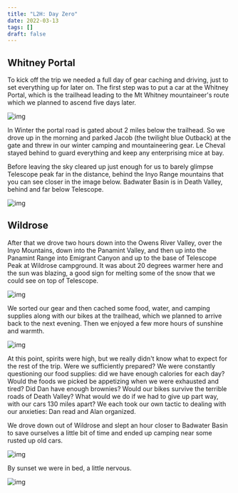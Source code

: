 ```yaml
---
title: "L2H: Day Zero"
date: 2022-03-13
tags: []
draft: false
---
```


<!-- ![map of lassen](/static/maps/lassen.png) -->

## Whitney Portal

To kick off the trip we needed a full day of gear caching and driving, just to set everything up for later on. The first step was to put a car at the Whitney Portal, which is the trailhead leading to the Mt Whitney mountaineer's route which we planned to ascend five days later.

![img](/static/l2h/day0/IMG_0228.png)

In Winter the portal road is gated about 2 miles below the trailhead. So we drove up in the morning and parked Jacob (the twilight blue Outback) at the gate and threw in our winter camping and mountaineering gear. Le Cheval stayed behind to guard everything and keep any enterprising mice at bay.

Before leaving the sky cleared up just enough for us to barely glimpse Telescope peak far in the distance, behind the Inyo Range mountains that you can see closer in the image below. Badwater Basin is in Death Valley, behind and far below Telescope.

![img](/static/l2h/day0/IMG_0229.png)

## Wildrose

After that we drove two hours down into the Owens River Valley, over the Inyo Mountains, down into the Panamint Valley, and then up into the Panamint Range into Emigrant Canyon and up to the base of Telescope Peak at Wildrose campground. It was about 20 degrees warmer here and the sun was blazing, a good sign for melting some of the snow that we could see on top of Telescope. 

![img](/static/l2h/day0/IMG_0230.png)

We sorted our gear and then cached some food, water, and camping supplies along with our bikes at the trailhead, which we planned to arrive back to the next evening. Then we enjoyed a few more hours of sunshine and warmth. 

![img](/static/l2h/day0/IMG_0231.png)

At this point, spirits were high, but we really didn't know what to expect for the rest of the trip. Were we sufficiently prepared? We were constantly questioning our food supplies: did we have enough calories for each day? Would the foods we picked be appetizing when we were exhausted and tired? Did Dan have enough brownies? Would our bikes survive the terrible roads of Death Valley? What would we do if we had to give up part way, with our cars 130 miles apart? We each took our own tactic to dealing with our anxieties: Dan read and Alan organized.

We drove down out of Wildrose and slept an hour closer to Badwater Basin to save ourselves a little bit of time and ended up camping near some rusted up old cars.

![img](/static/l2h/day0/IMG_0232.png)

By sunset we were in bed, a little nervous.

![img](/static/l2h/day0/IMG_0233.png)